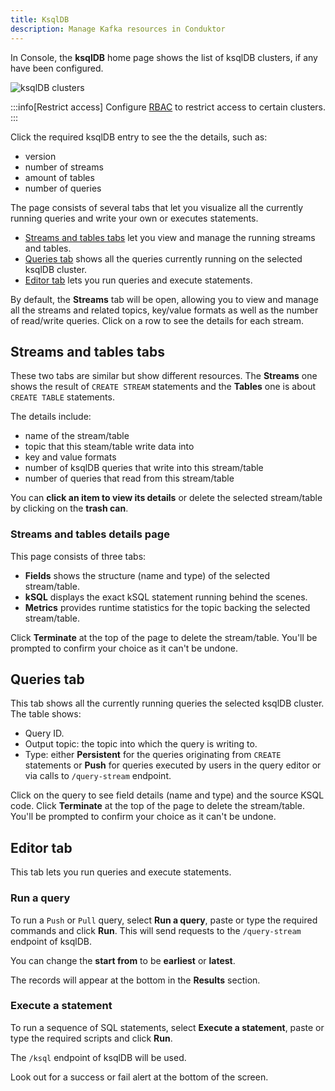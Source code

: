 ```yaml
---
title: KsqlDB
description: Manage Kafka resources in Conduktor
---
```


In <GlossaryTerm>Console</GlossaryTerm>, the **ksqlDB** home page shows the list of ksqlDB <GlossaryTerm>clusters</GlossaryTerm>, if any have been configured.

![ksqlDB clusters](/guides/ksql_clusters.png)

:::info[Restrict access]
Configure [RBAC](/guides/conduktor-in-production/admin/set-up-rbac) to restrict access to certain clusters.
:::

Click the required ksqlDB entry to see the the details, such as:

- version
- number of streams
- amount of tables
- number of queries

The page consists of several tabs that let you visualize all the currently running queries and write your own or executes statements.

- [Streams and tables tabs](#streams-and-tables-tabs) let you view and manage the running streams and tables.
- [Queries tab](#queries-tab) shows all the queries currently running on the selected ksqlDB cluster.
- [Editor tab](#editor-tab) lets you run queries and execute statements.

By default, the **Streams** tab will be open, allowing you to view and manage all the streams and related topics, key/value formats as well as the number of read/write queries. Click on a row to see the details for each stream.

## Streams and tables tabs

These two tabs are similar but show different resources. The **Streams** one shows the result of `CREATE STREAM` statements and the **Tables** one is about `CREATE TABLE` statements.

The details include:

- name of the stream/table
- topic that this steam/table write data into
- key and value formats
- number of ksqlDB queries that write into this stream/table
- number of queries that read from this stream/table

You can **click an item to view its details** or delete the selected stream/table by clicking on the **trash can**.

### Streams and tables details page

This page consists of three tabs:

- **Fields** shows the structure (name and type) of the selected stream/table.
- **kSQL** displays the exact kSQL statement running behind the scenes.
- **Metrics** provides runtime statistics for the topic backing the selected stream/table.

Click **Terminate** at the top of the page to delete the stream/table. You'll be prompted to confirm your choice as it can't be undone.

## Queries tab

This tab shows all the currently running queries the selected ksqlDB cluster. The table shows:

- Query ID.
- Output topic: the topic into which the query is writing to.
- Type: either **Persistent** for the queries originating from `CREATE` statements or **Push** for queries executed by users in the query editor or via calls to `/query-stream` endpoint.

Click on the query to see field details (name and type) and the source KSQL code. Click **Terminate** at the top of the page to delete the stream/table. You'll be prompted to confirm your choice as it can't be undone.

## Editor tab

This tab lets you run queries and execute statements.

### Run a query

To run a `Push` or `Pull` query, select **Run a query**, paste or type the required commands and click **Run**. This will send requests to the `/query-stream` endpoint of ksqlDB.

You can change the **start from** to be **earliest** or **latest**.

The records will appear at the bottom in the **Results** section.

### Execute a statement

To run a sequence of SQL statements, select **Execute a statement**, paste or type the required scripts and click **Run**.

The `/ksql` endpoint of ksqlDB will be used.

Look out for a success or fail alert at the bottom of the screen.
